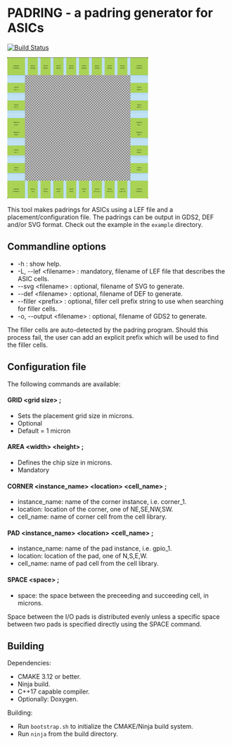 # PADRING - a padring generator for ASICs
[![Build Status](https://api.cirrus-ci.com/github/YosysHQ/padring.svg)](https://cirrus-ci.com/github/YosysHQ/padring)

![](doc/padring.png)

This tool makes padrings for ASICs using a LEF file and a placement/configuration file.
The padrings can be output in GDS2, DEF and/or SVG format.
Check out the example in the `example` directory.

## Commandline options
* -h : show help.
* -L, --lef \<filename\> : mandatory, filename of LEF file that describes the ASIC cells.
* --svg \<filename\> : optional, filename of SVG to generate.
* --def \<filename\> : optional, filename of DEF to generate.
* --filler \<prefix\> : optional, filler cell prefix string to use when searching for filler cells.
* -o, --output \<filename\> : optional, filename of GDS2 to generate.

The filler cells are auto-detected by the padring program. Should this process fail, the user can add an explicit prefix which will be used to find the filler cells.

## Configuration file

The following commands are available:

#### GRID \<grid size\> ;
* Sets the placement grid size in microns.
* Optional
* Default = 1 micron

#### AREA \<width\> \<height\> ;
* Defines the chip size in microns.
* Mandatory

#### CORNER \<instance_name\> \<location\> \<cell_name\> ;
* instance_name: name of the corner instance, i.e. corner_1.
* location: location of the corner, one of NE,SE,NW,SW.
* cell_name: name of corner cell from the cell library.

#### PAD \<instance_name\> \<location\> \<cell_name\> ;
* instance_name: name of the pad instance, i.e. gpio_1.
* location: location of the pad, one of N,S,E,W.
* cell_name: name of pad cell from the cell library.

#### SPACE \<space\> ;
* space: the space between the preceeding and succeeding cell, in microns.

Space between the I/O pads is distributed evenly unless a specific space between two pads is specified directly using the SPACE command.


## Building

Dependencies:
* CMAKE 3.12 or better.
* Ninja build.
* C++17 capable compiler.
* Optionally: Doxygen.

Building:
* Run `bootstrap.sh` to initialize the CMAKE/Ninja build system.
* Run `ninja` from the build directory.